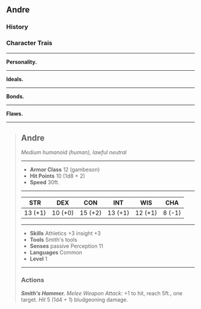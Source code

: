 ## Andre


### History


### Character Trais

___
**Personality.**

___
**Ideals.**

___
**Bonds.**

___
**Flaws.**



___
> ## Andre
>*Medium humanoid (human), lawful neutral*
>___
> - **Armor Class** 12 (gambeson)
> - **Hit Points** 10 (1d8 + 2)
> - **Speed** 30ft.
>___
>|   STR   |   DEX   |   CON   |   INT   |   WIS   |   CHA   |
>|:-------:|:-------:|:-------:|:-------:|:-------:|:-------:|
>| 13 (+1) | 10 (+0) | 15 (+2) | 13 (+1) | 12 (+1) |  8 (-1) |
>___
> - **Skills** Athletics +3 insight +3
> - **Tools** Smith's tools
> - **Senses** passive Perception 11
> - **Languages** Common
> - **Level** 1
>___
>
> ### Actions
> ***Smith's Hammer.*** *Melee Weapon Attack:* +1 to hit, reach 5ft., one target. *Hit* 5 (1d4 + 1) bludgeoning damage. 
>